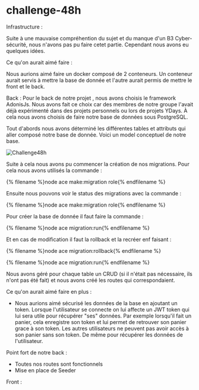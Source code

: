 # challenge-48h


Infrastructure : 

Suite à une mauvaise compréhention du sujet et du manque d'un B3 Cyber-sécurité, nous n'avons pas pu faire cetet partie. Cependant nous avons eu quelques idées.

Ce qu'on aurait aimé faire : 

Nous aurions aimé faire un docker composé de 2 conteneurs. Un conteneur aurait servis à mettre la base de donnée et l'autre aurait permis de mettre le front et le back.


Back :
Pour le back de notre projet , nous avons choisis le framework AdonisJs. Nous avons fait ce choix car des membres de notre groupe l'avait déjà expérimenté dans des projets personnels ou lors de projets YDays. À cela nous avons choisis de faire notre base de données sous PostgreSQL. 

Tout d'abords nous avons déterminé les différentes tables et attributs qui aller composé notre base de donnée.
Voici un model conceptuel de notre base. 


![Challenge48h](https://user-images.githubusercontent.com/106623578/217267985-16025115-fb87-43b9-b7fe-08107c260966.png)

Suite à cela nous avons pu commencer la création de nos migrations. Pour cela nous avons utilisés la commande : 

{% filename %}node ace make:migration role{% endfilename %}

Ensuite nous pouvons voir le status des migrations avec la commande :

{% filename %}node ace make:migration role{% endfilename %}

Pour créer la base de donnée il faut faire la commande :

{% filename %}node ace migration:run{% endfilename %}

Et en cas de modification il faut la rollback et la recréer enf faisant : 

{% filename %}node ace migration:rollback{% endfilename %}

{% filename %}node ace migration:run{% endfilename %}

Nous avons géré pour chaque table un CRUD (si il n'était pas nécessaire, ils n'ont pas été fait) et nous avons créé les routes qui correspondaient.

Ce qu'on aurait aimé faire en plus : 

- Nous aurions aimé sécurisé les données de la base en ajoutant un token. Lorsque l'utilisateur se connecte on lui affecte un JWT token qui lui sera utile pour récupérer "ses" données. Par exemple lorsqu'il fait un panier, cela enregistre son token et lui permet de retrouver son panier grace à son token. Les autres utilisateurs ne peuvent pas avoir accès à son panier sans son token. De même pour récupérer les données de l'utilisateur.

Point fort de notre back :

- Toutes nos routes sont fonctionnels
- Mise en place de Seeder


Front :



